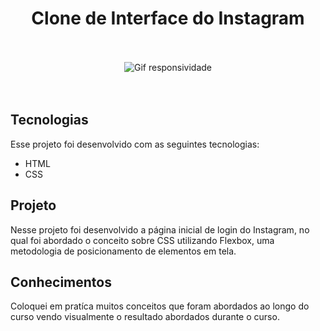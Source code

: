 <h1 align="center"> Clone de Interface do Instagram </h1>

<br>
<br>

<div align="center" >
<img src="./assets/Git/instagram.gif" alt="Gif responsividade">
</div>

<br>
<br>

## Tecnologias

Esse projeto foi desenvolvido com as seguintes tecnologias:

- HTML
- CSS

## Projeto

Nesse projeto foi desenvolvido a página inicial de login do Instagram, no qual foi abordado o conceito sobre CSS utilizando Flexbox, uma metodologia de posicionamento de elementos em tela.

## Conhecimentos

Coloquei em pratíca muitos conceitos que foram abordados ao longo do curso vendo visualmente o resultado abordados durante o curso.

